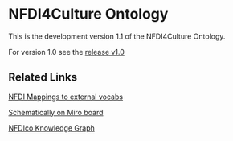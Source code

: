 # NFDI4Culture Ontology

This is the development version 1.1 of the NFDI4Culture Ontology. 

For version 1.0 see the [release  v1.0](https://github.com/ISE-FIZKarlsruhe/nfdico-ontology/tree/v1.0)


## Related Links

[NFDI Mappings to external vocabs](https://docs.google.com/spreadsheets/d/1rd4-Aroxb1anWPrqQ-Vdt4G8gbPbgorV6u4ugP9xb3w/edit#gid=0)

[Schematically on Miro board](https://miro.com/app/board/uXjVOe0O_9M=/)

[NFDIco Knowledge Graph](https://github.com/ISE-FIZKarlsruhe/nfdico)

